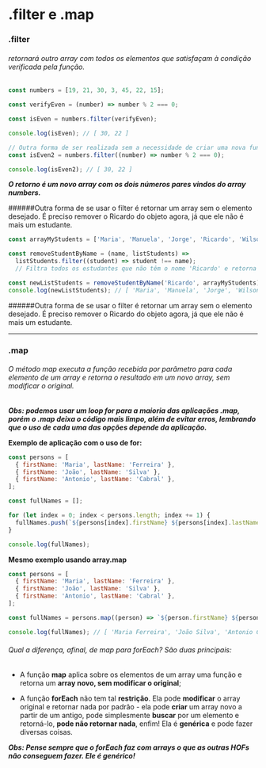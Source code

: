 # .filter e .map  

### .filter

###### retornará outro array com todos os elementos que satisfaçam à condição verificada pela função.

``` javaScript
const numbers = [19, 21, 30, 3, 45, 22, 15];

const verifyEven = (number) => number % 2 === 0;

const isEven = numbers.filter(verifyEven);

console.log(isEven); // [ 30, 22 ]

// Outra forma de ser realizada sem a necessidade de criar uma nova função.
const isEven2 = numbers.filter((number) => number % 2 === 0);

console.log(isEven2); // [ 30, 22 ]
```

***O retorno é um novo array com os dois números pares vindos do array numbers.***


######Outra forma de se usar o filter é retornar um array sem o elemento desejado. É preciso remover o Ricardo do objeto agora, já que ele não é mais um estudante.

``` javaScript
const arrayMyStudents = ['Maria', 'Manuela', 'Jorge', 'Ricardo', 'Wilson'];

const removeStudentByName = (name, listStudents) =>
  listStudents.filter((student) => student !== name);
  // Filtra todos os estudantes que não têm o nome 'Ricardo' e retorna um array com eles. Na prática, remove o Ricardo do array.

const newListStudents = removeStudentByName('Ricardo', arrayMyStudents);
console.log(newListStudents); // [ 'Maria', 'Manuela', 'Jorge', 'Wilson' ]
```
######Outra forma de se usar o filter é retornar um array sem o elemento desejado. É preciso remover o Ricardo do objeto agora, já que ele não é mais um estudante.

***

### .map

###### O método map executa a função recebida por parâmetro para cada elemento de um array e retorna o resultado em um novo array, sem modificar o original.

***Obs: podemos usar um loop for para a maioria das aplicações .map, porém o .map deixa o código mais limpo, além de evitar erros, lembrando que o uso de cada uma das opções depende da aplicação.***

**Exemplo de aplicação com o uso de for:**

``` javaScript
const persons = [
  { firstName: 'Maria', lastName: 'Ferreira' },
  { firstName: 'João', lastName: 'Silva' },
  { firstName: 'Antonio', lastName: 'Cabral' },
];

const fullNames = [];

for (let index = 0; index < persons.length; index += 1) {
  fullNames.push(`${persons[index].firstName} ${persons[index].lastName}`);
}

console.log(fullNames);
```

**Mesmo exemplo usando array.map**

``` javaScript
const persons = [
  { firstName: 'Maria', lastName: 'Ferreira' },
  { firstName: 'João', lastName: 'Silva' },
  { firstName: 'Antonio', lastName: 'Cabral' },
];

const fullNames = persons.map((person) => `${person.firstName} ${person.lastName}`);

console.log(fullNames); // [ 'Maria Ferreira', 'João Silva', 'Antonio Cabral' ]
```


###### Qual a diferença, afinal, de map para forEach? São duas principais:

- A função **map** aplica sobre os elementos de um array uma função e retorna um **array novo, sem modificar o original**;

- A função **forEach** não tem tal **restrição**. Ela pode **modificar** o array original e retornar nada por padrão - ela pode **criar** um array novo a partir de um antigo, pode simplesmente **buscar** por um elemento e retorná-lo, **pode não retornar nada**, enfim! Ela é **genérica** e pode fazer diversas coisas.

___Obs: Pense sempre que o forEach faz com arrays o que as outras HOFs não conseguem fazer. Ele é genérico!___


